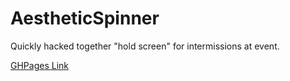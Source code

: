 # AestheticSpinner
Quickly hacked together "hold screen" for intermissions at event.

[GHPages Link](https://ruhacking.github.io/AestheticSpinner/)
